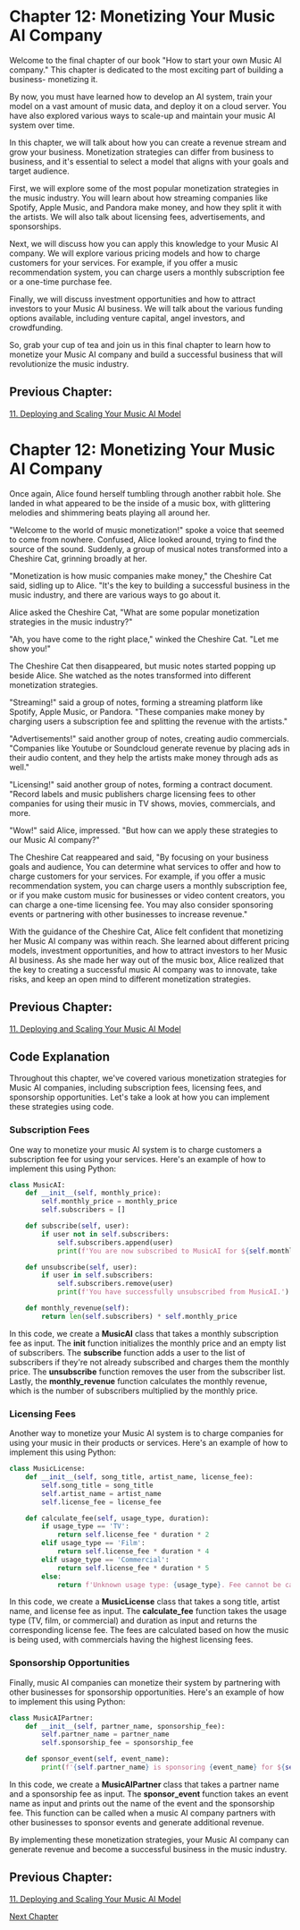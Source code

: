 # Chapter 12: Monetizing Your Music AI Company

Welcome to the final chapter of our book "How to start your own Music AI company." This chapter is dedicated to the most exciting part of building a business- monetizing it. 

By now, you must have learned how to develop an AI system, train your model on a vast amount of music data, and deploy it on a cloud server. You have also explored various ways to scale-up and maintain your music AI system over time. 

In this chapter, we will talk about how you can create a revenue stream and grow your business. Monetization strategies can differ from business to business, and it's essential to select a model that aligns with your goals and target audience. 

First, we will explore some of the most popular monetization strategies in the music industry. You will learn about how streaming companies like Spotify, Apple Music, and Pandora make money, and how they split it with the artists. We will also talk about licensing fees, advertisements, and sponsorships. 

Next, we will discuss how you can apply this knowledge to your Music AI company. We will explore various pricing models and how to charge customers for your services. For example, if you offer a music recommendation system, you can charge users a monthly subscription fee or a one-time purchase fee. 

Finally, we will discuss investment opportunities and how to attract investors to your Music AI business. We will talk about the various funding options available, including venture capital, angel investors, and crowdfunding. 

So, grab your cup of tea and join us in this final chapter to learn how to monetize your Music AI company and build a successful business that will revolutionize the music industry. 

## Previous Chapter:
[11. Deploying and Scaling Your Music AI Model](link)
# Chapter 12: Monetizing Your Music AI Company

Once again, Alice found herself tumbling through another rabbit hole. She landed in what appeared to be the inside of a music box, with glittering melodies and shimmering beats playing all around her.

"Welcome to the world of music monetization!" spoke a voice that seemed to come from nowhere. Confused, Alice looked around, trying to find the source of the sound. Suddenly, a group of musical notes transformed into a Cheshire Cat, grinning broadly at her.

"Monetization is how music companies make money," the Cheshire Cat said, sidling up to Alice. "It's the key to building a successful business in the music industry, and there are various ways to go about it.

Alice asked the Cheshire Cat, "What are some popular monetization strategies in the music industry?"

"Ah, you have come to the right place," winked the Cheshire Cat. "Let me show you!" 

The Cheshire Cat then disappeared, but music notes started popping up beside Alice. She watched as the notes transformed into different monetization strategies.

"Streaming!" said a group of notes, forming a streaming platform like Spotify, Apple Music, or Pandora. "These companies make money by charging users a subscription fee and splitting the revenue with the artists."

"Advertisements!" said another group of notes, creating audio commercials. "Companies like Youtube or Soundcloud generate revenue by placing ads in their audio content, and they help the artists make money through ads as well."

"Licensing!" said another group of notes, forming a contract document. "Record labels and music publishers charge licensing fees to other companies for using their music in TV shows, movies, commercials, and more.

"Wow!" said Alice, impressed. "But how can we apply these strategies to our Music AI company?"

The Cheshire Cat reappeared and said, "By focusing on your business goals and audience, You can determine what services to offer and how to charge customers for your services. For example, if you offer a music recommendation system, you can charge users a monthly subscription fee, or if you make custom music for businesses or video content creators, you can charge a one-time licensing fee. You may also consider sponsoring events or partnering with other businesses to increase revenue."

With the guidance of the Cheshire Cat, Alice felt confident that monetizing her Music AI company was within reach. She learned about different pricing models, investment opportunities, and how to attract investors to her Music AI business. As she made her way out of the music box, Alice realized that the key to creating a successful music AI company was to innovate, take risks, and keep an open mind to different monetization strategies.

## Previous Chapter:
[11. Deploying and Scaling Your Music AI Model](link)
## Code Explanation

Throughout this chapter, we've covered various monetization strategies for Music AI companies, including subscription fees, licensing fees, and sponsorship opportunities. Let's take a look at how you can implement these strategies using code.

### Subscription Fees

One way to monetize your music AI system is to charge customers a subscription fee for using your services. Here's an example of how to implement this using Python:

```python
class MusicAI:
    def __init__(self, monthly_price):
        self.monthly_price = monthly_price
        self.subscribers = []

    def subscribe(self, user):
        if user not in self.subscribers:
            self.subscribers.append(user)
            print(f'You are now subscribed to MusicAI for ${self.monthly_price}/month.')

    def unsubscribe(self, user):
        if user in self.subscribers:
            self.subscribers.remove(user)
            print(f'You have successfully unsubscribed from MusicAI.')

    def monthly_revenue(self):
        return len(self.subscribers) * self.monthly_price
```

In this code, we create a **MusicAI** class that takes a monthly subscription fee as input. The **init** function initializes the monthly price and an empty list of subscribers. The **subscribe** function adds a user to the list of subscribers if they're not already subscribed and charges them the monthly price. The **unsubscribe** function removes the user from the subscriber list. Lastly, the **monthly_revenue** function calculates the monthly revenue, which is the number of subscribers multiplied by the monthly price.

### Licensing Fees

Another way to monetize your Music AI system is to charge companies for using your music in their products or services. Here's an example of how to implement this using Python:

```python
class MusicLicense:
    def __init__(self, song_title, artist_name, license_fee):
        self.song_title = song_title
        self.artist_name = artist_name
        self.license_fee = license_fee

    def calculate_fee(self, usage_type, duration):
        if usage_type == 'TV':
            return self.license_fee * duration * 2
        elif usage_type == 'Film':
            return self.license_fee * duration * 4
        elif usage_type == 'Commercial':
            return self.license_fee * duration * 5
        else:
            return f'Unknown usage type: {usage_type}. Fee cannot be calculated.'

```

In this code, we create a **MusicLicense** class that takes a song title, artist name, and license fee as input. The **calculate_fee** function takes the usage type (TV, film, or commercial) and duration as input and returns the corresponding license fee. The fees are calculated based on how the music is being used, with commercials having the highest licensing fees.

### Sponsorship Opportunities

Finally, music AI companies can monetize their system by partnering with other businesses for sponsorship opportunities. Here's an example of how to implement this using Python:

```python
class MusicAIPartner:
    def __init__(self, partner_name, sponsorship_fee):
        self.partner_name = partner_name
        self.sponsorship_fee = sponsorship_fee

    def sponsor_event(self, event_name):
        print(f'{self.partner_name} is sponsoring {event_name} for ${self.sponsorship_fee}.')

```

In this code, we create a **MusicAIPartner** class that takes a partner name and a sponsorship fee as input. The **sponsor_event** function takes an event name as input and prints out the name of the event and the sponsorship fee. This function can be called when a music AI company partners with other businesses to sponsor events and generate additional revenue.

By implementing these monetization strategies, your Music AI company can generate revenue and become a successful business in the music industry.

## Previous Chapter:
[11. Deploying and Scaling Your Music AI Model](link)


[Next Chapter](13_Chapter13.md)
